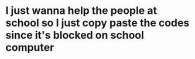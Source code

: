 # I just wanna help the people at school so I just copy paste the codes since it's blocked on school computer
